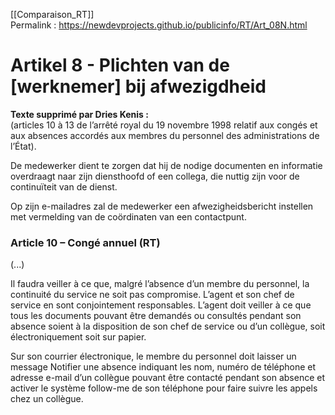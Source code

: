 [[Comparaison_RT]]  
Permalink : https://newdevprojects.github.io/publicinfo/RT/Art_08N.html

# Artikel 8 - Plichten van de [werknemer] bij afwezigdheid

**Texte supprimé par Dries Kenis :**  
(articles 10 à 13 de l’arrêté royal du 19 novembre 1998 relatif aux congés et aux absences accordés aux membres du personnel des administrations de l’État).

De medewerker dient te zorgen dat hij de nodige documenten en informatie overdraagt naar zijn diensthoofd of een collega, die nuttig zijn voor de continuïteit van de dienst. 

Op zijn e-mailadres zal de medewerker een afwezigheidsbericht instellen met vermelding van de coördinaten van een contactpunt. 

### Article 10 – Congé annuel (RT)

(...)

Il faudra veiller à ce que, malgré l’absence d’un membre du personnel, la continuité du service ne soit pas compromise. L’agent et son chef de service en sont conjointement responsables. L’agent doit veiller à ce que tous les documents pouvant être demandés ou consultés pendant son absence soient à la disposition de son chef de service ou d’un collègue, soit électroniquement soit sur papier.

Sur son courrier électronique, le membre du personnel doit laisser un message Notifier une absence indiquant les nom, numéro de téléphone et adresse e-mail d’un collègue pouvant être contacté pendant son absence et activer le système follow-me de son téléphone pour faire suivre les appels chez un collègue. 

